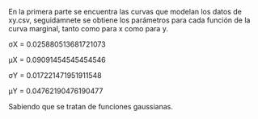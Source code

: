 En la primera parte se encuentra las curvas que modelan los datos de xy.csv, seguidamnete se obtiene los parámetros para cada función de la curva marginal, tanto como para x como para y.
 
 σX =  0.025880513681721073
 
μX =  0.09091454545454546

σY = 0.017221471951911548

μY =  0.04762190476190477

Sabiendo que se tratan de funciones gaussianas.
